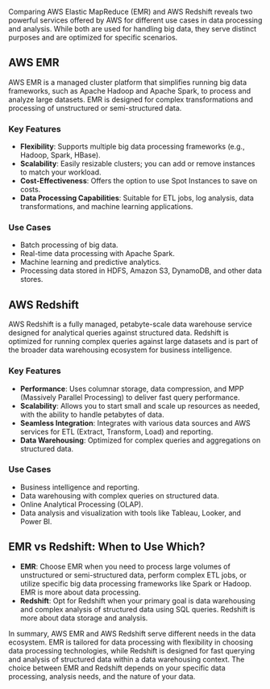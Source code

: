 Comparing AWS Elastic MapReduce (EMR) and AWS Redshift reveals two powerful services offered by AWS for different use cases in data processing and analysis. While both are used for handling big data, they serve distinct purposes and are optimized for specific scenarios.

## AWS EMR

AWS EMR is a managed cluster platform that simplifies running big data frameworks, such as Apache Hadoop and Apache Spark, to process and analyze large datasets. EMR is designed for complex transformations and processing of unstructured or semi-structured data.

### Key Features

- **Flexibility**: Supports multiple big data processing frameworks (e.g., Hadoop, Spark, HBase).
- **Scalability**: Easily resizable clusters; you can add or remove instances to match your workload.
- **Cost-Effectiveness**: Offers the option to use Spot Instances to save on costs.
- **Data Processing Capabilities**: Suitable for ETL jobs, log analysis, data transformations, and machine learning applications.

### Use Cases

- Batch processing of big data.
- Real-time data processing with Apache Spark.
- Machine learning and predictive analytics.
- Processing data stored in HDFS, Amazon S3, DynamoDB, and other data stores.

## AWS Redshift

AWS Redshift is a fully managed, petabyte-scale data warehouse service designed for analytical queries against structured data. Redshift is optimized for running complex queries against large datasets and is part of the broader data warehousing ecosystem for business intelligence.

### Key Features

- **Performance**: Uses columnar storage, data compression, and MPP (Massively Parallel Processing) to deliver fast query performance.
- **Scalability**: Allows you to start small and scale up resources as needed, with the ability to handle petabytes of data.
- **Seamless Integration**: Integrates with various data sources and AWS services for ETL (Extract, Transform, Load) and reporting.
- **Data Warehousing**: Optimized for complex queries and aggregations on structured data.

### Use Cases

- Business intelligence and reporting.
- Data warehousing with complex queries on structured data.
- Online Analytical Processing (OLAP).
- Data analysis and visualization with tools like Tableau, Looker, and Power BI.

## EMR vs Redshift: When to Use Which?

- **EMR**: Choose EMR when you need to process large volumes of unstructured or semi-structured data, perform complex ETL jobs, or utilize specific big data processing frameworks like Spark or Hadoop. EMR is more about data processing.
- **Redshift**: Opt for Redshift when your primary goal is data warehousing and complex analysis of structured data using SQL queries. Redshift is more about data storage and analysis.

In summary, AWS EMR and AWS Redshift serve different needs in the data ecosystem. EMR is tailored for data processing with flexibility in choosing data processing technologies, while Redshift is designed for fast querying and analysis of structured data within a data warehousing context. The choice between EMR and Redshift depends on your specific data processing, analysis needs, and the nature of your data.